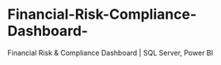 # Financial-Risk-Compliance-Dashboard-
Financial Risk &amp; Compliance Dashboard | SQL Server, Power BI
